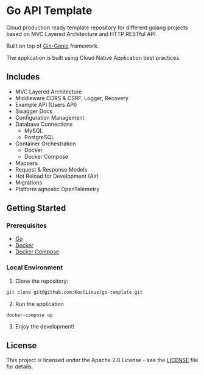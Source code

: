 # Go API Template

Cloud production ready template repository for different golang projects based on MVC Layered Architecture and HTTP RESTful API.

Built on top of [Gin-Gonic](https://github.com/gin-gonic/gin) framework.

The application is built using Cloud Native Application best practices.

## Includes

- MVC Layered Architecture
- Middleware CORS & CSRF, Logger, Recovery
- Example API (Users API)
- Swagger Docs
- Configuration Management
- Database Connections
    - MySQL
    - PostgreSQL
- Container Orchestration
    - Docker
    - Docker Compose
- Mappers
- Request & Response Models
- Hot Reload for Development (Air)
- Migrations
- Platform agnostic OpenTelemetry

## Getting Started

### Prerequisites

- [Go](https://golang.org/dl/)
- [Docker](https://docs.docker.com/get-docker/)
- [Docker Compose](https://docs.docker.com/compose/install/)

### Local Environment

1. Clone the repository:

```bash
git clone git@github.com:KostLinux/go-template.git
```

2. Run the application

```
docker-compose up
```

3. Enjoy the development!

## License

This project is licensed under the Apache 2.0 License - see the [LICENSE](LICENSE.md) file for details.